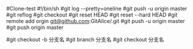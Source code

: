 #Clone-test
#!/bin/sh
#git log --pretty=oneline
#git push -u origin master
#git reflog
#git checkout <filename>
#git reset HEAD <filename>
#git reset --hard HEAD <filename>
#git remote add orgin git@github.com:GitAlice/<filename>.git
#git push -u origin master
#git push origin master

#git checkout -b 分支名
#git branch 分支名
#git checkout 分支名
